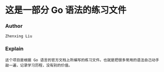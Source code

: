 # 这是一部分 Go 语法的练习文件

### Author

    Zhenxing Liu

### Explain

    这个项目是根据 Go 语言的官方文档上所编写的练习文件。也就是把很多常用的语法自己动手敲一遍，记录学习历程，没有别的价值。
